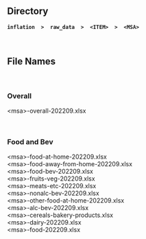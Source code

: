 ## Directory

**`inflation  >  raw_data  >  <ITEM>  >  <MSA>`**

<br>

## File Names

<br>

### Overall

\<msa>-overall-202209.xlsx
  
<br>

### Food and Bev

\<msa>-food-at-home-202209.xlsx  
\<msa>-food-away-from-home-202209.xlsx  
\<msa>-food-bev-202209.xlsx  
\<msa>-fruits-veg-202209.xlsx  
\<msa>-meats-etc-202209.xlsx  
\<msa>-nonalc-bev-202209.xlsx  
\<msa>-other-food-at-home-202209.xlsx  
\<msa>-alc-bev-202209.xlsx  
\<msa>-cereals-bakery-products.xlsx  
\<msa>-dairy-202209.xlsx  
\<msa>-food-202209.xlsx  
